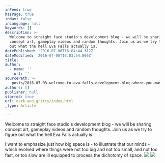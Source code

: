 ```yaml
---
inFeed: true
hasPage: true
inNav: false
inLanguage: null
keywords: []
description: >-
  Welcome to straight face studio's development blog - we will be sharing
  concept art, gameplay videos and random thoughts. Join us as we try to figure
  out what the hell Eva Falls actually is.
datePublished: '2016-07-06T16:04:44.312Z'
dateModified: '2016-07-06T16:03:54.866Z'
title: ''
author:
  - name: ''
    url: ''
sourcePath: >-
  _posts/2016-07-03-welcome-to-eva-falls-development-blog-where-you-may-find-co.md
authors: []
publisher: null
starred: true
url: dark-and-gritty/index.html
_type: Article

---
```

Welcome to straight face studio's development blog - we will be sharing concept art, gameplay videos and random thoughts. Join us as we try to figure out what the hell Eva Falls actually is.

I want to emphasize just how big space is - to illustrate that our minds - which evolved where things were not too big and not too small, and not too fast, or too slow are ill equipped to process the dichotomy of space.
![](https://imgflo.herokuapp.com/graph/vahj1ThiexotieMo/4aa6d8c377f72a2716158d8771c83926/croprotate.png?cropheight=1800&cropwidth=1272&degrees=0&input=https%3A%2F%2Fthe-grid-user-content.s3-us-west-2.amazonaws.com%2F18859570-2c4d-4816-8bf5-00ec8f86e87f.png&x=0&y=0)
![](https://s3-us-west-2.amazonaws.com/the-grid-img/p/a793d6b9cbadf164a9957bb34f77341ea67a9956.png)